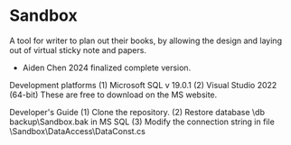 # Sandbox
A tool for writer to plan out their books, by allowing the design and laying out of virtual sticky note and papers. 

- Aiden Chen 2024 finalized complete version. 

Development platforms
(1) Microsoft SQL v 19.0.1
(2) Visual Studio 2022 (64-bit) 
These are free to download on the MS website.

Developer's Guide
(1) Clone the repository.
(2) Restore database \db backup\Sandbox.bak in MS SQL
(3) Modify the connection string in file \Sandbox\DataAccess\DataConst.cs

